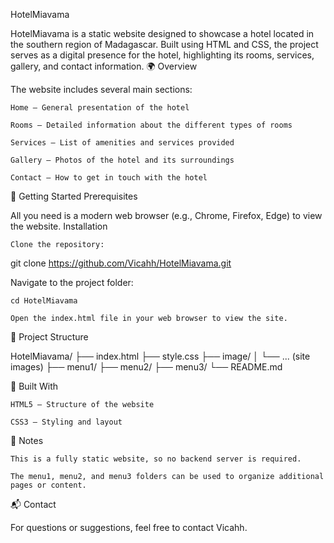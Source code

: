 HotelMiavama

HotelMiavama is a static website designed to showcase a hotel located in the southern region of Madagascar. Built using HTML and CSS, the project serves as a digital presence for the hotel, highlighting its rooms, services, gallery, and contact information.
🌍 Overview

The website includes several main sections:

    Home – General presentation of the hotel

    Rooms – Detailed information about the different types of rooms

    Services – List of amenities and services provided

    Gallery – Photos of the hotel and its surroundings

    Contact – How to get in touch with the hotel

🚀 Getting Started
Prerequisites

All you need is a modern web browser (e.g., Chrome, Firefox, Edge) to view the website.
Installation

    Clone the repository:

git clone https://github.com/Vicahh/HotelMiavama.git

Navigate to the project folder:

    cd HotelMiavama

    Open the index.html file in your web browser to view the site.

📁 Project Structure

HotelMiavama/
├── index.html
├── style.css
├── image/
│   └── ... (site images)
├── menu1/
├── menu2/
├── menu3/
└── README.md

🎨 Built With

    HTML5 – Structure of the website

    CSS3 – Styling and layout

📌 Notes

    This is a fully static website, so no backend server is required.

    The menu1, menu2, and menu3 folders can be used to organize additional pages or content.

📬 Contact

For questions or suggestions, feel free to contact Vicahh.
